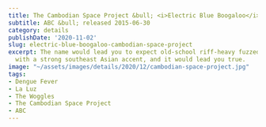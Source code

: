 ```yaml
---
title: The Cambodian Space Project &bull; <i>Electric Blue Boogaloo</i>
subtitle: ABC &bull; released 2015-06-30
category: details
publishDate: '2020-11-02'
slug: electric-blue-boogaloo-cambodian-space-project
excerpt: The name would lead you to expect old-school riff-heavy fuzzed-out psychedelia
  with a strong southeast Asian accent, and it would lead you true.
image: "~/assets/images/details/2020/12/cambodian-space-project.jpg"
tags:
- Dengue Fever
- La Luz
- The Woggles
- The Cambodian Space Project
- ABC
---
```


